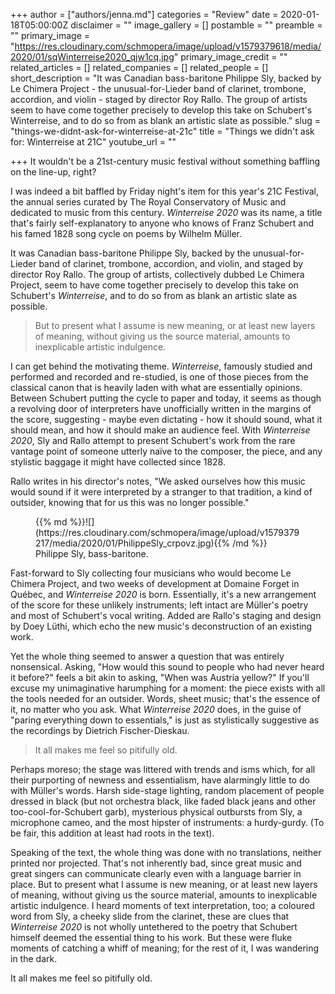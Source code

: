 +++
author = ["authors/jenna.md"]
categories = "Review"
date = 2020-01-18T05:00:00Z
disclaimer = ""
image_gallery = []
postamble = ""
preamble = ""
primary_image = "https://res.cloudinary.com/schmopera/image/upload/v1579379618/media/2020/01/sqWinterreise2020_qjw1cq.jpg"
primary_image_credit = ""
related_articles = []
related_companies = []
related_people = []
short_description = "It was Canadian bass-baritone Philippe Sly, backed by Le Chimera Project - the unusual-for-Lieder band of clarinet, trombone, accordion, and violin - staged by director Roy Rallo. The group of artists seem to have come together precisely to develop this take on Schubert's Winterreise, and to do so from as blank an artistic slate as possible."
slug = "things-we-didnt-ask-for-winterreise-at-21c"
title = "Things we didn't ask for: Winterreise at 21C"
youtube_url = ""

+++
It wouldn't be a 21st-century music festival without something baffling on the line-up, right?

I was indeed a bit baffled by Friday night's item for this year's 21C Festival, the annual series curated by The Royal Conservatory of Music and dedicated to music from this century. _Winterreise 2020_ was its name, a title that's fairly self-explanatory to anyone who knows of Franz Schubert and his famed 1828 song cycle on poems by Wilhelm Müller.

It was Canadian bass-baritone Philippe Sly, backed by the unusual-for-Lieder band of clarinet, trombone, accordion, and violin, and staged by director Roy Rallo. The group of artists, collectively dubbed Le Chimera Project, seem to have come together precisely to develop this take on Schubert's _Winterreise_, and to do so from as blank an artistic slate as possible.

> But to present what I assume is new meaning, or at least new layers of meaning, without giving us the source material, amounts to inexplicable artistic indulgence.

I can get behind the motivating theme. _Winterreise_, famously studied and performed and recorded and re-studied, is one of those pieces from the classical canon that is heavily laden with what are essentially opinions. Between Schubert putting the cycle to paper and today, it seems as though a revolving door of interpreters have unofficially written in the margins of the score, suggesting - maybe even dictating - how it should sound, what it should mean, and how it should make an audience feel. With _Winterreise 2020_, Sly and Rallo attempt to present Schubert's work from the rare vantage point of someone utterly naïve to the composer, the piece, and any stylistic baggage it might have collected since 1828.

Rallo writes in his director's notes, "We asked ourselves how this music would sound if it were interpreted by a stranger to that tradition, a kind of outsider, knowing that for us this was no longer possible."

<figure data-type="image">{{% md %}}![](https://res.cloudinary.com/schmopera/image/upload/v1579379217/media/2020/01/PhilippeSly_crpovz.jpg){{% /md %}}

<figcaption>Philippe Sly, bass-baritone.</figcaption>

</figure>

Fast-forward to Sly collecting four musicians who would become Le Chimera Project, and two weeks of development at Domaine Forget in Québec, and _Winterreise 2020_ is born. Essentially, it's a new arrangement of the score for these unlikely instruments; left intact are Müller's poetry and most of Schubert's vocal writing. Added are Rallo's staging and design by Doey Lüthi, which echo the new music's deconstruction of an existing work.

Yet the whole thing seemed to answer a question that was entirely nonsensical. Asking, "How would this sound to people who had never heard it before?" feels a bit akin to asking, "When was Austria yellow?" If you'll excuse my unimaginative harumphing for a moment: the piece exists with all the tools needed for an outsider. Words, sheet music; that's the essence of it, no matter who you ask. What _Winterreise 2020_ does, in the guise of "paring everything down to essentials," is just as stylistically suggestive as the recordings by Dietrich Fischer-Dieskau. 

> It all makes me feel so pitifully old.

Perhaps moreso; the stage was littered with trends and isms which, for all their purporting of newness and essentialism, have alarmingly little to do with Müller's words. Harsh side-stage lighting, random placement of people dressed in black (but not orchestra black, like faded black jeans and other too-cool-for-Schubert garb), mysterious physical outbursts from Sly, a microphone cameo, and the most hipster of instruments: a hurdy-gurdy. (To be fair, this addition at least had roots in the text).

Speaking of the text, the whole thing was done with no translations, neither printed nor projected. That's not inherently bad, since great music and great singers can communicate clearly even with a language barrier in place. But to present what I assume is new meaning, or at least new layers of meaning, without giving us the source material, amounts to inexplicable artistic indulgence. I heard moments of text interpretation, too; a coloured word from Sly, a cheeky slide from the clarinet, these are clues that _Winterreise 2020_ is not wholly untethered to the poetry that Schubert himself deemed the essential thing to his work. But these were fluke moments of catching a whiff of meaning; for the rest of it, I was wandering in the dark.

It all makes me feel so pitifully old.